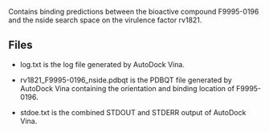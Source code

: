 Contains binding predictions between the bioactive compound F9995-0196 and the nside search space on the virulence factor rv1821.

## Files

- log.txt is the log file generated by AutoDock Vina.

- rv1821_F9995-0196_nside.pdbqt is the PDBQT file generated by AutoDock Vina containing the orientation and binding location of F9995-0196.

- stdoe.txt is the combined STDOUT and STDERR output of AutoDock Vina.


